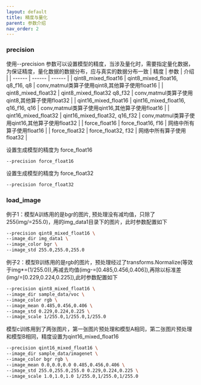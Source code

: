 ```yaml
---
layout: default
title: 精度与量化
parent: 参数介绍
nav_order: 2
---
```




### precision
使用--precision 参数可以设置模型的精度，当涉及量化时，需要指定量化数据，为保证精度，量化数据的数据分布，应与真实的数据分布一致
| 精度 | 参数 | 介绍 |
| ------ | ------ | ------ |
| qint8_mixed_float16 | qint8_mixed_float16, q8_f16, q8 | conv,matmul类算子使用qint8,其他算子使用float16 |
| qint8_mixed_float32 | qint8_mixed_float32 q8_f32 | conv,matmul类算子使用qint8,其他算子使用float32 |
| qint16_mixed_float16 | qint16_mixed_float16, q16_f16, q16 | conv,matmul类算子使用qint16,其他算子使用float16 |
| qint16_mixed_float32 | qint16_mixed_float32, q16_f32 | conv,matmul类算子使用qint16,其他算子使用float32 |
| force_float16 | force_float16, f16 | 网络中所有算子使用float16 |
| force_float32 | force_float32, f32 | 网络中所有算子使用float32 |

设置生成模型的精度为 force_float16
```bash
--precision force_float16
```

设置生成模型的精度为 force_float32
```bash
--precision force_float32
```

### load_image
例子1：模型A训练用的是bgr的图片, 预处理没有减均值，只除了255(img/=255.0)，用的img_data1目录下的图片，此时参数配置如下
```bash
--precision qint8_mixed_float16 \
--image_dir img_data1 \
--image_color bgr \
--image_std 255.0,255.0,255.0 
```

例子2：模型B训练用的是rgb的图片，预处理经过了transforms.Normalize(等效于img*=(1/255.0)),再减去均值(img-=[0.485,0.456,0.406]),再除以标准差(img/=[0.229,0.224,0.225]),此时参数配置如下
```bash
--precision qint8_mixed_float16 \
--image_dir sample_data/voc \
--image_color rgb \
--image_mean 0.485,0.456,0.406 \
--image_std 0.229,0.224,0.225 \
--image_scale 1/255.0,1/255.0,1/255.0
```

模型c训练用到了两张图片，第一张图片预处理和模型A相同，第二张图片预处理和模型B相同，精度设置为qint16_mixed_float16
```bash
--precision qint16_mixed_float16 \
--image_dir sample_data/imagenet \
--image_color bgr rgb \
--image_mean 0.0,0.0,0.0 0.485,0.456,0.406 \
--image_std 255.0,255.0,255.0 0.229,0.224,0.225 \
--image_scale 1.0,1.0,1.0 1/255.0,1/255.0,1/255.0
```